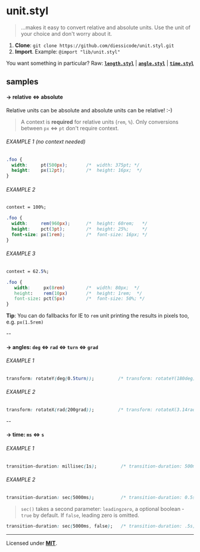 # unit.styl
> ...makes it easy to convert relative and absolute units. Use the unit of your choice and don't worry about it. 

1. **Clone**: `git clone https://github.com/diessicode/unit.styl.git`
2. **Import**. Example: `@import "lib/unit.styl"`

You want something in particular? Raw: [**`length.styl`**](https://raw.github.com/diessicode/stylus-unit/master/lib/length.styl) | [**`angle.styl`**](https://raw.github.com/diessicode/stylus-unit/master/lib/angle.styl) | [**`time.styl`**](https://raw.github.com/diessicode/stylus-unit/master/lib/time.styl)

## samples
#### → relative ⇔ absolute
Relative units can be absolute and absolute units can be relative! :-)

> A context is **required**  for relative units (`rem`, `%`). Only conversions between `px` ⇔ `pt` don't require context.

###### EXAMPLE 1 (no context needed)
```css
.foo {
  width:     pt(500px);       /*  width: 375pt; */ 
  height:    px(12pt);        /*  height: 16px;  */ 
}  
```

###### EXAMPLE 2
```css
context = 100%;

.foo {
  width:     rem(960px);      /*  height: 60rem;   */ 
  height:    pct(3pt);        /*  height: 25%;     */ 
  font-size: px(1rem);        /*  font-size: 16px; */
}  
```

###### EXAMPLE 3 

```css
context = 62.5%;

.foo {
   width:     px(8rem)        /*  width: 80px;  */
   height:    rem(10px)       /*  height: 1rem;  */
   font-size: pct(5px)        /*  font-size: 50%; */
}
```
**Tip**: You can do fallbacks for IE to `rem` unit printing the results in pixels too, e.g. `px(1.5rem)`

--

#### → angles: `deg` ⇔ `rad` ⇔ `turn` ⇔ `grad`

###### EXAMPLE 1
```css
transform: rotateY(deg(0.5turn));         /* transform: rotateY(180deg) */
```

###### EXAMPLE 2
```css
transform: rotateX(rad(200grad));         /* transform: rotateX(3.14rad); */
```

--

#### → time: `ms` ⇔ `s`

###### EXAMPLE 1
```css
transition-duration: millisec(1s);         /* transition-duration: 500ms */
```

###### EXAMPLE 2
```css
transition-duration: sec(5000ms);          /* transition-duration: 0.5s; */
```
> `sec()` takes a second parameter: `leadingzero`, a optional boolean - `true` by default. If `false`, leading zero is omitted.

```css
transition-duration: sec(5000ms, false);   /* transition-duration: .5s; */
```

-----------
Licensed under **[MIT](http://opensource.org/licenses/MIT)**.
